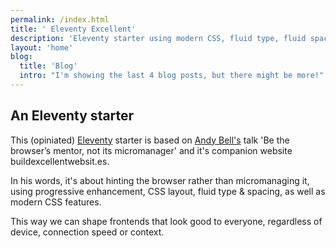 ```yaml
---
permalink: /index.html
title: ' Eleventy Excellent'
description: 'Eleventy starter using modern CSS, fluid type, fluid spacing, flexible layout and progressive enhancement.'
layout: 'home'
blog:
  title: 'Blog'
  intro: "I'm showing the last 4 blog posts, but there might be more!"
---
```


## An Eleventy starter

This (opiniated) [Eleventy](https://www.11ty.dev/) starter is based on [Andy Bell's](https://mastodon.social/@andy@bell.bz) talk 'Be the browser’s mentor, not its micromanager' and it's companion website buildexcellentwebsit.es.

In his words, it's about hinting the browser rather than micromanaging it, using progressive enhancement, CSS layout, fluid type & spacing, as well as modern CSS features.

This way we can shape frontends that look good to everyone, regardless of device, connection speed or context.
